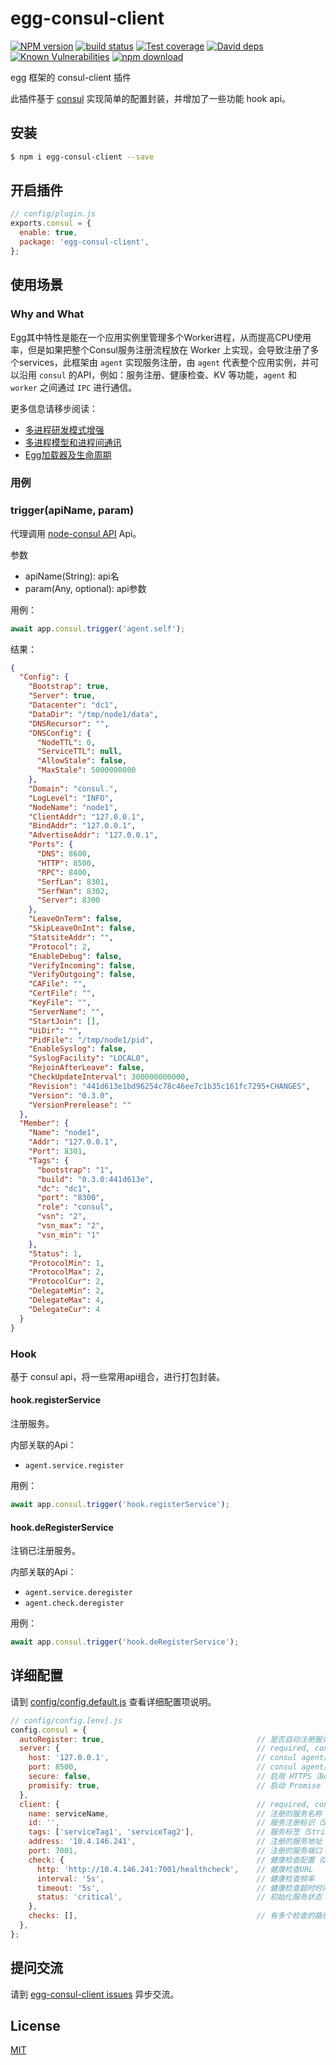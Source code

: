 # egg-consul-client

[![NPM version][npm-image]][npm-url]
[![build status][travis-image]][travis-url]
[![Test coverage][codecov-image]][codecov-url]
[![David deps][david-image]][david-url]
[![Known Vulnerabilities][snyk-image]][snyk-url]
[![npm download][download-image]][download-url]

[npm-image]: https://img.shields.io/npm/v/egg-consul-client.svg?style=flat-square
[npm-url]: https://npmjs.org/package/egg-consul-client
[travis-image]: https://img.shields.io/travis/kidneyleung/egg-consul-client.svg?style=flat-square
[travis-url]: https://travis-ci.com/kidneyleung/egg-consul-client
[codecov-image]: https://img.shields.io/codecov/c/github/kidneyleung/egg-consul-client.svg?style=flat-square
[codecov-url]: https://codecov.io/github/kidneyleung/egg-consul-client?branch=master
[david-image]: https://img.shields.io/david/kidneyleung/egg-consul-client.svg?style=flat-square
[david-url]: https://david-dm.org/kidneyleung/egg-consul-client
[snyk-image]: https://snyk.io/test/npm/egg-consul-client/badge.svg?style=flat-square
[snyk-url]: https://snyk.io/test/npm/egg-consul-client
[download-image]: https://img.shields.io/npm/dm/egg-consul-client.svg?style=flat-square
[download-url]: https://npmjs.org/package/egg-consul-client

egg 框架的 consul-client 插件

此插件基于 [consul](https://github.com/silas/node-consul) 实现简单的配置封装，并增加了一些功能 hook api。


## 安装

```bash
$ npm i egg-consul-client --save
```

## 开启插件

```js
// config/plugin.js
exports.consul = {
  enable: true,
  package: 'egg-consul-client',
};
```

## 使用场景

### Why and What

Egg其中特性是能在一个应用实例里管理多个Worker进程，从而提高CPU使用率，但是如果把整个Consul服务注册流程放在 Worker 上实现，会导致注册了多个services，此框架由 `agent` 实现服务注册，由 `agent` 代表整个应用实例，并可以沿用 `consul` 的API，例如：服务注册、健康检查、KV 等功能，`agent` 和 `worker` 之间通过 `IPC` 进行通信。

更多信息请移步阅读：
- [多进程研发模式增强](https://eggjs.org/zh-cn/advanced/cluster-client.html)
- [多进程模型和进程间通讯](https://eggjs.org/zh-cn/core/cluster-and-ipc.html)
- [Egg加载器及生命周期](https://eggjs.org/zh-cn/advanced/loader.html#%E7%94%9F%E5%91%BD%E5%91%A8%E6%9C%9F)

### 用例

### trigger(apiName, param)

代理调用 [node-consul API](https://github.com/silas/node-consul#documentation) Api。

参数
 - apiName(String): api名
 - param(Any, optional): api参数


用例：
```javascript
await app.consul.trigger('agent.self');
```

结果：
```json
{
  "Config": {
    "Bootstrap": true,
    "Server": true,
    "Datacenter": "dc1",
    "DataDir": "/tmp/node1/data",
    "DNSRecursor": "",
    "DNSConfig": {
      "NodeTTL": 0,
      "ServiceTTL": null,
      "AllowStale": false,
      "MaxStale": 5000000000
    },
    "Domain": "consul.",
    "LogLevel": "INFO",
    "NodeName": "node1",
    "ClientAddr": "127.0.0.1",
    "BindAddr": "127.0.0.1",
    "AdvertiseAddr": "127.0.0.1",
    "Ports": {
      "DNS": 8600,
      "HTTP": 8500,
      "RPC": 8400,
      "SerfLan": 8301,
      "SerfWan": 8302,
      "Server": 8300
    },
    "LeaveOnTerm": false,
    "SkipLeaveOnInt": false,
    "StatsiteAddr": "",
    "Protocol": 2,
    "EnableDebug": false,
    "VerifyIncoming": false,
    "VerifyOutgoing": false,
    "CAFile": "",
    "CertFile": "",
    "KeyFile": "",
    "ServerName": "",
    "StartJoin": [],
    "UiDir": "",
    "PidFile": "/tmp/node1/pid",
    "EnableSyslog": false,
    "SyslogFacility": "LOCAL0",
    "RejoinAfterLeave": false,
    "CheckUpdateInterval": 300000000000,
    "Revision": "441d613e1bd96254c78c46ee7c1b35c161fc7295+CHANGES",
    "Version": "0.3.0",
    "VersionPrerelease": ""
  },
  "Member": {
    "Name": "node1",
    "Addr": "127.0.0.1",
    "Port": 8301,
    "Tags": {
      "bootstrap": "1",
      "build": "0.3.0:441d613e",
      "dc": "dc1",
      "port": "8300",
      "role": "consul",
      "vsn": "2",
      "vsn_max": "2",
      "vsn_min": "1"
    },
    "Status": 1,
    "ProtocolMin": 1,
    "ProtocolMax": 2,
    "ProtocolCur": 2,
    "DelegateMin": 2,
    "DelegateMax": 4,
    "DelegateCur": 4
  }
}
```

### Hook

基于 consul api，将一些常用api组合，进行打包封装。


#### hook.registerService

注册服务。

内部关联的Api：
 - `agent.service.register`

用例：
```javascript
await app.consul.trigger('hook.registerService');
```


#### hook.deRegisterService

注销已注册服务。

内部关联的Api：
 - `agent.service.deregister`
 - `agent.check.deregister`

用例：
```javascript
await app.consul.trigger('hook.deRegisterService');
```


## 详细配置

请到 [config/config.default.js](config/config.default.js) 查看详细配置项说明。

```javascript
// config/config.[env].js
config.consul = {
  autoRegister: true,                                  // 是否自动注册服务
  server: {                                            // required, consul agent 服务配置
    host: '127.0.0.1',                                 // consul agent服务IP（String, default: 127.0.0.1）
    port: 8500,                                        // consul agent服务端口（Integer, default: 8500）
    secure: false,                                     // 启用 HTTPS（Boolean, default: false）
    promisify: true,                                   // 启动 Promise 风格，默认为 Callback（Boolean|Function, optional）
  },
  client: {                                            // required, consul service 配置
    name: serviceName,                                 // 注册的服务名称（String）
    id: '',                                            // 服务注册标识（String, optional）
    tags: ['serviceTag1', 'serviceTag2'],              // 服务标签（String[], optional）
    address: '10.4.146.241',                           // 注册的服务地址（String, optional）
    port: 7001,                                        // 注册的服务端口（Integer, optional）
    check: {                                           // 健康检查配置（Object, optional）
      http: 'http://10.4.146.241:7001/healthcheck',    // 健康检查URL
      interval: '5s',                                  // 健康检查频率
      timeout: '5s',                                   // 健康检查超时时间
      status: 'critical',                              // 初始化服务状态（String, optional）
    },
    checks: [],                                        // 有多个检查的路径，可采用对象数组形式，参数参照check的（Object[], optional）
  },
};
```

## 提问交流

请到 [egg-consul-client issues](https://github.com/kidneyleung/egg-consul-client/issues) 异步交流。

## License

[MIT](LICENSE)
